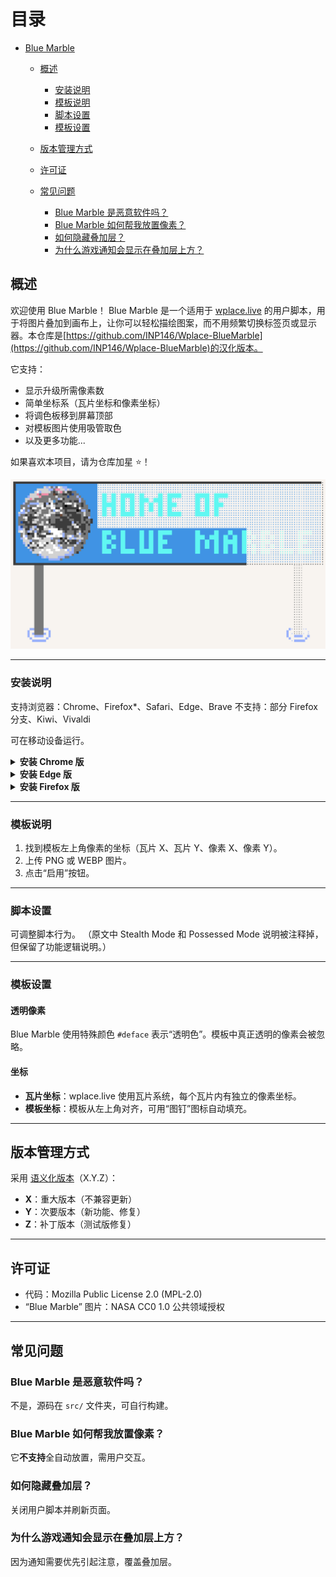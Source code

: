 # 目录

* [Blue Marble](#blue-marble)

  * [概述](#概述)

    * [安装说明](#安装说明)
    * [模板说明](#模板说明)
    * [脚本设置](#脚本设置)
    * [模板设置](#模板设置)
  * [版本管理方式](#版本管理方式)
  * [许可证](#许可证)
  * [常见问题](#常见问题)

    * [Blue Marble 是恶意软件吗？](#blue-marble-是恶意软件吗)
    * [Blue Marble 如何帮我放置像素？](#blue-marble-如何帮我放置像素)
    * [如何隐藏叠加层？](#如何隐藏叠加层)
    * [为什么游戏通知会显示在叠加层上方？](#为什么游戏通知会显示在叠加层上方)

## 概述

欢迎使用 Blue Marble！
Blue Marble 是一个适用于 [wplace.live](https://wplace.live/) 的用户脚本，用于将图片叠加到画布上，让你可以轻松描绘图案，而不用频繁切换标签页或显示器。本仓库是[https://github.com/INP146/Wplace-BlueMarble](https://github.com/INP146/Wplace-BlueMarble)的汉化版本。

它支持：

* 显示升级所需像素数
* 简单坐标系（瓦片坐标和像素坐标）
* 将调色板移到屏幕顶部
* 对模板图片使用吸管取色
* 以及更多功能...

如果喜欢本项目，请为仓库加星 ⭐！

![Blue Marble 展示图](./assets/Showcase1.png)

---

### 安装说明

支持浏览器：Chrome、Firefox\*、Safari、Edge、Brave
不支持：部分 Firefox 分支、Kiwi、Vivaldi

可在移动设备运行。

<details>
<summary><b>安装 Chrome 版</b></summary>
1. 安装 [TamperMonkey](https://chromewebstore.google.com/detail/tampermonkey/dhdgffkkebhmkfjojejmpbldmpobfkfo) 插件。  
2. 启用开发者模式 → 允许用户脚本。  
3. 点击 [一键安装](https://github.com/INP146/Wplace-BlueMarble/releases/download/vVersion/BlueMarble.user.js)。  
4. 刷新 [wplace.live](https://wplace.live/)。
</details>

<details>
<summary><b>安装 Edge 版</b></summary>
步骤类似 Chrome，但需手动下载 `.user.js` 文件并拖入 TamperMonkey 仪表盘安装。
</details>

<details>
<summary><b>安装 Firefox 版</b></summary>
1. 安装 [TamperMonkey](https://addons.mozilla.org/en-US/firefox/addon/tampermonkey/)。  
2. 点击 [一键安装](https://github.com/INP146/Wplace-BlueMarble/releases/download/vVersion/BlueMarble.user.js)。  
3. 刷新 [wplace.live](https://wplace.live/)。
</details>

---

### 模板说明

1. 找到模板左上角像素的坐标（瓦片 X、瓦片 Y、像素 X、像素 Y）。
2. 上传 PNG 或 WEBP 图片。
3. 点击“启用”按钮。

---

### 脚本设置

可调整脚本行为。
（原文中 Stealth Mode 和 Possessed Mode 说明被注释掉，但保留了功能逻辑说明。）

---

### 模板设置

#### 透明像素

Blue Marble 使用特殊颜色 `#deface` 表示“透明色”。模板中真正透明的像素会被忽略。

#### 坐标

* **瓦片坐标**：wplace.live 使用瓦片系统，每个瓦片内有独立的像素坐标。
* **模板坐标**：模板从左上角对齐，可用“图钉”图标自动填充。

---

## 版本管理方式

采用 [语义化版本](https://semver.org/)（X.Y.Z）：

* **X**：重大版本（不兼容更新）
* **Y**：次要版本（新功能、修复）
* **Z**：补丁版本（测试版修复）

---

## 许可证

* 代码：Mozilla Public License 2.0 (MPL-2.0)
* “Blue Marble” 图片：NASA CC0 1.0 公共领域授权

---

## 常见问题

### Blue Marble 是恶意软件吗？

不是，源码在 `src/` 文件夹，可自行构建。

### Blue Marble 如何帮我放置像素？

它**不支持**全自动放置，需用户交互。

### 如何隐藏叠加层？

关闭用户脚本并刷新页面。

### 为什么游戏通知会显示在叠加层上方？

因为通知需要优先引起注意，覆盖叠加层。